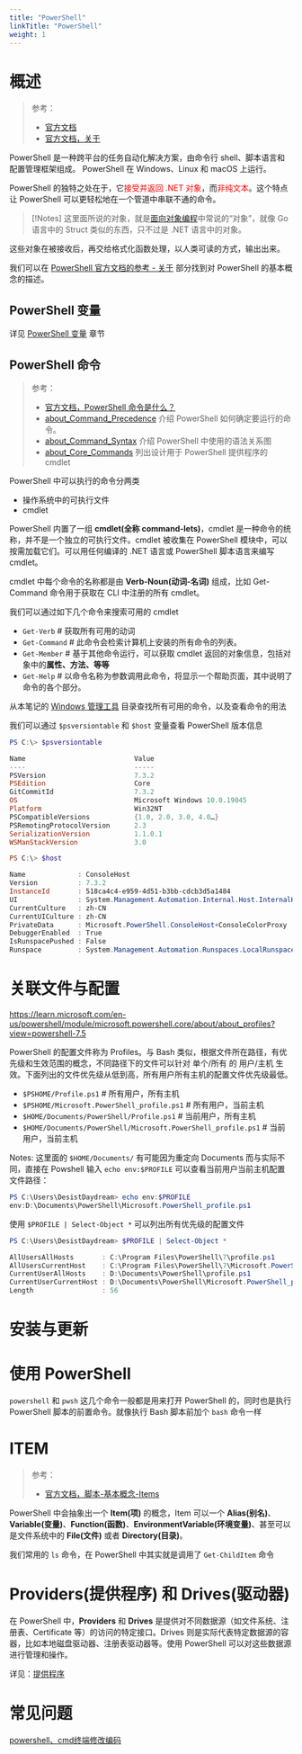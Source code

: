 ```yaml
---
title: "PowerShell"
linkTitle: "PowerShell"
weight: 1
---
```


# 概述

> 参考：
>
> - [官方文档](https://learn.microsoft.com/en-us/powershell)
> - [官方文档，关于](https://learn.microsoft.com/zh-cn/powershell/module/microsoft.powershell.core/about/about?view=powershell-7.3)

PowerShell 是一种跨平台的任务自动化解决方案，由命令行 shell、脚本语言和配置管理框架组成。 PowerShell 在 Windows、Linux 和 macOS 上运行。

PowerShell 的独特之处在于，它<font color="#ff0000">接受并返回 .NET 对象</font>，而<font color="#ff0000">非纯文本</font>。这个特点让 PowerShell 可以更轻松地在一个管道中串联不通的命令。

> [!Notes] 这里面所说的对象，就是[面向对象编程](/docs/2.编程/计算机科学/Object-oriented%20Programming/OOP.md)中常说的“对象”，就像 Go 语言中的 Struct 类似的东西，只不过是 .NET 语言中的对象。

这些对象在被接收后，再交给格式化函数处理，以人类可读的方式，输出出来。

我们可以在 [PowerShell 官方文档的参考 - 关于](https://learn.microsoft.com/zh-cn/powershell/module/microsoft.powershell.core/about/about) 部分找到对 PowerShell 的基本概念的描述。

## PowerShell 变量

详见 [PowerShell 变量](/docs/1.操作系统/Terminal%20与%20Shell/WindowsShell/PowerShell/PowerShell%20变量.md) 章节

## PowerShell 命令

> 参考：
>
> - [官方文档，PowerShell 命令是什么？](https://learn.microsoft.com/zh-cn/powershell/scripting/powershell-commands)
> - [about_Command_Precedence](https://learn.microsoft.com/zh-cn/powershell/module/microsoft.powershell.core/about/about_command_precedence) 介绍 PowerShell 如何确定要运行的命令。
> - [about_Command_Syntax](https://learn.microsoft.com/zh-cn/powershell/module/microsoft.powershell.core/about/about_command_syntax) 介绍 PowerShell 中使用的语法关系图
> - [about_Core_Commands](https://learn.microsoft.com/zh-cn/powershell/module/microsoft.powershell.core/about/about_core_commands) 列出设计用于 PowerShell 提供程序的 cmdlet

PowerShell 中可以执行的命令分两类

- 操作系统中的可执行文件
- cmdlet

PowerShell 内置了一组 **cmdlet(全称 command-lets)**，cmdlet 是一种命令的统称，并不是一个独立的可执行文件。cmdlet 被收集在 PowerShell 模块中，可以按需加载它们。可以用任何编译的 .NET 语言或 PowerShell 脚本语言来编写 cmdlet。

cmdlet 中每个命令的名称都是由 **Verb-Noun(动词-名词)** 组成，比如 Get-Command 命令用于获取在 CLI 中注册的所有 cmdlet。

我们可以通过如下几个命令来搜索可用的 cmdlet

- `Get-Verb` # 获取所有可用的动词
- `Get-Command` # 此命令会检索计算机上安装的所有命令的列表。
- `Get-Member` # 基于其他命令运行，可以获取 cmdlet 返回的对象信息，包括对象中的**属性、方法、等等**
- `Get-Help` # 以命令名称为参数调用此命令，将显示一个帮助页面，其中说明了命令的各个部分。

从本笔记的 [Windows 管理工具](docs/1.操作系统/Windows%20管理/Windows%20管理工具/Windows%20管理工具.md) 目录查找所有可用的命令，以及查看命令的用法

我们可以通过 `$psversiontable` 和 `$host` 变量查看 PowerShell 版本信息

```powershell
PS C:\> $psversiontable

Name                           Value
----                           -----
PSVersion                      7.3.2
PSEdition                      Core
GitCommitId                    7.3.2
OS                             Microsoft Windows 10.0.19045
Platform                       Win32NT
PSCompatibleVersions           {1.0, 2.0, 3.0, 4.0…}
PSRemotingProtocolVersion      2.3
SerializationVersion           1.1.0.1
WSManStackVersion              3.0

PS C:\> $host

Name             : ConsoleHost
Version          : 7.3.2
InstanceId       : 518ca4c4-e959-4d51-b3bb-cdcb3d5a1484
UI               : System.Management.Automation.Internal.Host.InternalHostUserInterface
CurrentCulture   : zh-CN
CurrentUICulture : zh-CN
PrivateData      : Microsoft.PowerShell.ConsoleHost+ConsoleColorProxy
DebuggerEnabled  : True
IsRunspacePushed : False
Runspace         : System.Management.Automation.Runspaces.LocalRunspace
```

# 关联文件与配置

https://learn.microsoft.com/en-us/powershell/module/microsoft.powershell.core/about/about_profiles?view=powershell-7.5

PowerShell 的配置文件称为 Profiles。与 Bash 类似，根据文件所在路径，有优先级和生效范围的概念，不同路径下的文件可以针对 单个/所有 的 用户/主机 生效。下面列出的文件优先级从低到高，所有用户所有主机的配置文件优先级最低。

- `$PSHOME/Profile.ps1` # 所有用户，所有主机
- `$PSHOME/Microsoft.PowerShell_profile.ps1` # 所有用户，当前主机
- `$HOME/Documents/PowerShell/Profile.ps1` # 当前用户，所有主机
- `$HOME/Documents/PowerShell/Microsoft.PowerShell_profile.ps1` # 当前用户，当前主机

Notes: 这里面的 `$HOME/Documents/` 有可能因为重定向 Documents 而与实际不同，直接在 Powshell 输入 `echo env:$PROFILE` 可以查看当前用户当前主机配置文件路径：

```powershell
PS C:\Users\DesistDaydream> echo env:$PROFILE
env:D:\Documents\PowerShell\Microsoft.PowerShell_profile.ps1
```

使用 `$PROFILE | Select-Object *` 可以列出所有优先级的配置文件

```powershell
PS C:\Users\DesistDaydream> $PROFILE | Select-Object *

AllUsersAllHosts       : C:\Program Files\PowerShell\7\profile.ps1
AllUsersCurrentHost    : C:\Program Files\PowerShell\7\Microsoft.PowerShell_profile.ps1
CurrentUserAllHosts    : D:\Documents\PowerShell\profile.ps1
CurrentUserCurrentHost : D:\Documents\PowerShell\Microsoft.PowerShell_profile.ps1
Length                 : 56
```

# 安装与更新

# 使用 PowerShell

`powershell` 和 `pwsh` 这几个命令一般都是用来打开 PowerShell 的，同时也是执行 PowerShell 脚本的前置命令。就像执行 Bash 脚本前加个 `bash` 命令一样

# ITEM

> 参考：
>
> - [官方文档，脚本-基本概念-Items](https://learn.microsoft.com/en-us/powershell/scripting/lang-spec/chapter-03#33-items)

PowerShell 中会抽象出一个 **Item(项)** 的概念，Item 可以一个 **Alias(别名)**、**Variable(变量)**、**Function(函数)**、**EnvironmentVariable(环境变量)**、甚至可以是文件系统中的 **File(文件)** 或者 **Directory(目录)**。

我们常用的 `ls` 命令，在 PowerShell 中其实就是调用了 `Get-ChildItem` 命令

# Providers(提供程序) 和 Drives(驱动器)

在 PowerShell 中，**Providers** 和 **Drives** 是提供对不同数据源（如文件系统、注册表、Certificate 等）的访问的特定接口。Drives 则是实际代表特定数据源的容器，比如本地磁盘驱动器、注册表驱动器等。使用 PowerShell 可以对这些数据源进行管理和操作。

详见：[提供程序](/docs/1.操作系统/Terminal%20与%20Shell/WindowsShell/PowerShell/提供程序.md)

# 常见问题

[powershell、cmd终端修改编码](https://www.cnblogs.com/xututu6/p/16574454.html)
